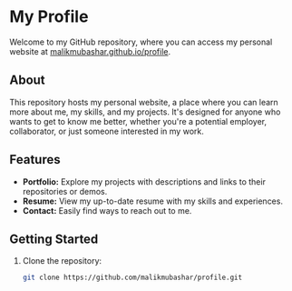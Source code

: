 # My Profile

Welcome to my GitHub repository, where you can access my personal website at [malikmubashar.github.io/profile](https://malikmubashar.github.io/profile/).

## About

This repository hosts my personal website, a place where you can learn more about me, my skills, and my projects. It's designed for anyone who wants to get to know me better, whether you're a potential employer, collaborator, or just someone interested in my work.

## Features

- **Portfolio:** Explore my projects with descriptions and links to their repositories or demos.
- **Resume:** View my up-to-date resume with my skills and experiences.
- **Contact:** Easily find ways to reach out to me.

## Getting Started

1. Clone the repository:
   ```bash
   git clone https://github.com/malikmubashar/profile.git
